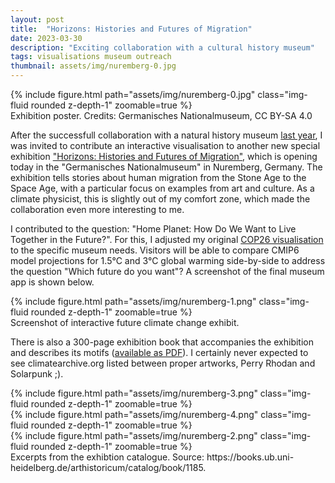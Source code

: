 ```yaml
---
layout: post
title:  "Horizons: Histories and Futures of Migration"
date: 2023-03-30
description: "Exciting collaboration with a cultural history museum"
tags: visualisations museum outreach
thumbnail: assets/img/nuremberg-0.jpg
---
```


<div class="row mt-3">
    <div class="col-sm mt-3 mt-md-0">
        {% include figure.html path="assets/img/nuremberg-0.jpg" class="img-fluid rounded z-depth-1" zoomable=true %}
    </div>
</div>
<div class="caption">
    Exhibition poster. Credits: Germanisches Nationalmuseum, CC BY-SA 4.0
</div>

After the successfull collaboration with a natural history museum [last year](/blog/2022/exhibition-frankfurt/), I was invited to contribute an interactive visualisation to another new special exhibition ["Horizons: Histories and Futures of Migration"](https://www.gnm.de/your-museum-in-nuremberg/exhibitions/highlights/horizons/), which is opening today in the "Germanisches Nationalmuseum" in Nuremberg, Germany. The exhibition tells stories about human migration from the Stone Age to the Space Age, with a particular focus on examples from art and culture. As a climate physicist, this is slightly out of my comfort zone, which made the collaboration even more interesting to me.

I contributed to the question: "Home Planet: How Do We Want to Live Together in the Future?". For this, I adjusted my original [COP26 visualisation](/blog/2021/COP26/) to the specific museum needs. Visitors will be able to compare CMIP6 model projections for 1.5°C and 3°C global warming side-by-side to address the question "Which future do you want"? A screenshot of the final museum app is shown below.

<div class="row mt-3">
    <div class="col-sm mt-3 mt-md-0">
        {% include figure.html path="assets/img/nuremberg-1.png" class="img-fluid rounded z-depth-1" zoomable=true %}
    </div>
</div>
<div class="caption">
    Screenshot of interactive future climate change exhibit.
</div>

There is also a 300-page exhibition book that accompanies the exhibition and describes its motifs ([available as PDF](https://books.ub.uni-heidelberg.de/arthistoricum/catalog/book/1185)). I certainly never expected to see climatearchive.org listed between proper artworks, Perry Rhodan and Solarpunk ;).

<div class="row mt-3">
    <div class="col-sm mt-3 mt-md-0">
        {% include figure.html path="assets/img/nuremberg-3.png" class="img-fluid rounded z-depth-1" zoomable=true %}
    </div>
    <div class="col-sm mt-3 mt-md-0">
        {% include figure.html path="assets/img/nuremberg-4.png" class="img-fluid rounded z-depth-1" zoomable=true %}
    </div>
    <div class="col-sm mt-3 mt-md-0">
        {% include figure.html path="assets/img/nuremberg-2.png" class="img-fluid rounded z-depth-1" zoomable=true %}
    </div>
</div>

<div class="caption">
    Excerpts from the exhibtion catalogue. Source: https://books.ub.uni-heidelberg.de/arthistoricum/catalog/book/1185.
</div>